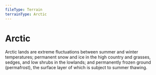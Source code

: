 ```yaml
---
fileType: Terrain
terrainType: Arctic
---
```

# Arctic
Arctic lands are extreme fluctuations between summer and winter temperatures; permanent snow and ice in the high country and grasses, sedges, and low shrubs in the lowlands; and permanently frozen ground (permafrost), the surface layer of which is subject to summer thawing.
